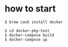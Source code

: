 # how to start
```
$ brew cask install docker
```

```
$ cd docker-php-test
$ docker-compose build
$ docker-compose up
```
